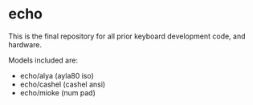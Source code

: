 # echo
This is the final repository for all prior keyboard development code, and hardware.

Models included are: 
+ echo/alya (ayla80 iso)
+ echo/cashel (cashel ansi)
+ echo/mioke (num pad)

